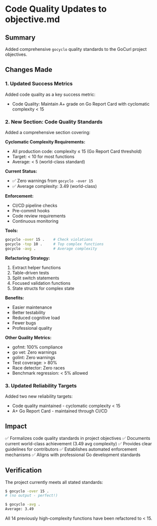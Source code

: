 # Code Quality Updates to objective.md

## Summary

Added comprehensive `gocyclo` quality standards to the GoCurl project objectives.

## Changes Made

### 1. Updated Success Metrics

Added code quality as a key success metric:
- Code Quality: Maintain A+ grade on Go Report Card with cyclomatic complexity < 15

### 2. New Section: Code Quality Standards

Added a comprehensive section covering:

**Cyclomatic Complexity Requirements:**
- All production code: complexity ≤ 15 (Go Report Card threshold)
- Target: < 10 for most functions
- Average: < 5 (world-class standard)

**Current Status:**
- ✅ Zero warnings from `gocyclo -over 15`
- ✅ Average complexity: 3.49 (world-class)

**Enforcement:**
- CI/CD pipeline checks
- Pre-commit hooks
- Code review requirements
- Continuous monitoring

**Tools:**
```bash
gocyclo -over 15 .    # Check violations
gocyclo -top 10 .     # Top complex functions
gocyclo -avg .        # Average complexity
```

**Refactoring Strategy:**
1. Extract helper functions
2. Table-driven tests
3. Split switch statements
4. Focused validation functions
5. State structs for complex state

**Benefits:**
- Easier maintenance
- Better testability
- Reduced cognitive load
- Fewer bugs
- Professional quality

**Other Quality Metrics:**
- gofmt: 100% compliance
- go vet: Zero warnings
- golint: Zero warnings
- Test coverage: > 80%
- Race detector: Zero races
- Benchmark regression: < 5% allowed

### 3. Updated Reliability Targets

Added two new reliability targets:
- Code quality maintained - cyclomatic complexity < 15
- A+ Go Report Card - maintained through CI/CD

## Impact

✅ Formalizes code quality standards in project objectives
✅ Documents current world-class achievement (3.49 avg complexity)
✅ Provides clear guidelines for contributors
✅ Establishes automated enforcement mechanisms
✅ Aligns with professional Go development standards

## Verification

The project currently meets all stated standards:
```bash
$ gocyclo -over 15 .
# (no output - perfect!)

$ gocyclo -avg .
Average: 3.49
```

All 14 previously high-complexity functions have been refactored to < 15.
